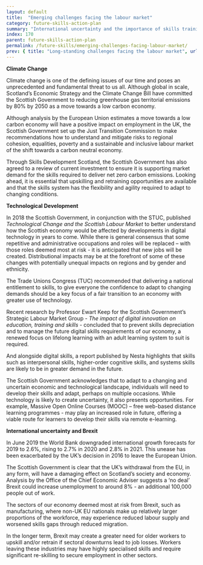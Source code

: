 ```yaml
---
layout: default
title:  "Emerging challenges facing the labour market"
category: future-skills-action-plan
summary: "International uncertainty and the importance of skills training in Scotland’s climate change strategy."
index: 170
parent: future-skills-action-plan
permalink: /future-skills/emerging-challenges-facing-labour-market/
prev: { title: "Long-standing challenges facing the labour market", url: "/future-skills/long-term-challenges-facing-labour-market" }
---
```


**Climate Change**

Climate change is one of the defining issues of our time and poses an unprecedented and fundamental threat to us all. Although global in scale, Scotland’s Economic Strategy and the Climate Change Bill have committed the Scottish Government to reducing greenhouse gas territorial emissions by 80% by 2050 as a move towards a low carbon economy. 

Although analysis by the European Union estimates a move towards a low carbon economy will have a positive impact on employment in the UK, the Scottish Government set up the Just Transition Commission to make recommendations how to understand and mitigate risks to regional cohesion, equalities, poverty and a sustainable and inclusive labour market of the shift towards a carbon neutral economy. 

Through Skills Development Scotland, the Scottish Government has also agreed to a review of current investment to ensure it is supporting market demand for the skills required to deliver net zero carbon emissions. Looking ahead, it is essential that upskilling and retraining opportunities are available and that the skills system has the flexibility and agility required to adapt to changing conditions. 

**Technological Development**

In 2018 the Scottish Government, in conjunction with the STUC, published *Technological Change and the Scottish Labour Market* to better understand how the Scottish economy would be affected by developments in digital technology in years to come. While there is general consensus that some repetitive and administrative occupations and roles will be replaced – with those roles deemed most at risk - it is anticipated that new jobs will be created. Distributional impacts may be at the forefront of some of these changes with potentially unequal impacts on regions and by gender and ethnicity.

The Trade Unions Congress (TUC) recommended that delivering a national entitlement to skills, to give everyone the confidence to adapt to changing demands should be a key focus of a fair transition to an economy with greater use of technology.
 
Recent research by Professor Ewart Keep for the Scottish Government’s Strategic Labour Market Group - *The impact of digital innovation on education, training and skills* - concluded that to prevent skills depreciation and to manage the future digital skills requirements of our economy, a renewed focus on lifelong learning with an adult learning system to suit is required. 

And alongside digital skills, a report published by Nesta  highlights that skills such as interpersonal skills, higher-order cognitive skills, and systems skills are likely to be in greater demand in the future.

The Scottish Government acknowledges that to adapt to a changing and uncertain economic and technological landscape, individuals will need to develop their skills and adapt, perhaps on multiple occasions. While technology is likely to create uncertainty, it also presents opportunities. For example, Massive Open Online Courses (MOOC) – free web-based distance learning programmes - may play an increased role in future, offering a viable route for learners to develop their skills via remote e-learning.

**International uncertainty and Brexit**

In June 2019 the World Bank downgraded international growth forecasts for 2019 to 2.6%, rising to 2.7% in 2020 and 2.8% in 2021. This unease has been exacerbated by the UK’s decision in 2016 to leave the European Union. 

The Scottish Government is clear that the UK’s withdrawal from the EU, in any form, will have a damaging effect on Scotland’s society and economy. Analysis by the Office of the Chief Economic Adviser suggests a ‘no deal’ Brexit could increase unemployment to around 8% - an additional 100,000 people out of work.

The sectors of our economy deemed most at risk from Brexit, such as manufacturing, where non-UK EU nationals make up relatively larger proportions of the workforce, may experience reduced labour supply and worsened skills gaps through reduced migration. 

In the longer term, Brexit may create a greater need for older workers to upskill and/or retrain if sectoral downturns lead to job losses. Workers leaving these industries may have highly specialised skills and require significant re-skilling to secure employment in other sectors.